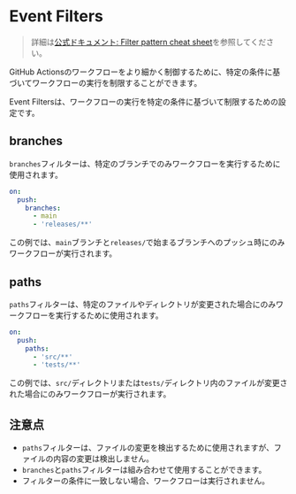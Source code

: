 # Event Filters

> 詳細は[公式ドキュメント: Filter pattern cheat sheet](https://docs.github.com/en/actions/using-workflows/workflow-syntax-for-github-actions#filter-pattern-cheat-sheet)を参照してください。

GitHub Actionsのワークフローをより細かく制御するために、特定の条件に基づいてワークフローの実行を制限することができます。

Event Filtersは、ワークフローの実行を特定の条件に基づいて制限するための設定です。

## branches

`branches`フィルターは、特定のブランチでのみワークフローを実行するために使用されます。

```yaml
on:
  push:
    branches:
      - main
      - 'releases/**'
```

この例では、`main`ブランチと`releases/`で始まるブランチへのプッシュ時にのみワークフローが実行されます。

## paths

`paths`フィルターは、特定のファイルやディレクトリが変更された場合にのみワークフローを実行するために使用されます。

```yaml
on:
  push:
    paths:
      - 'src/**'
      - 'tests/**'
```

この例では、`src/`ディレクトリまたは`tests/`ディレクトリ内のファイルが変更された場合にのみワークフローが実行されます。

## 注意点

- `paths`フィルターは、ファイルの変更を検出するために使用されますが、ファイルの内容の変更は検出しません。
- `branches`と`paths`フィルターは組み合わせて使用することができます。
- フィルターの条件に一致しない場合、ワークフローは実行されません。
